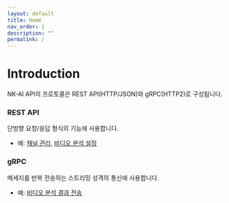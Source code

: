 ```yaml
---
layout: default
title: Home
nav_order: 1
description: ""
permalink: /
---
```


# Introduction

NK-AI API의 프로토콜은 REST API(HTTP/JSON)와 gRPC(HTTP2)로 구성됩니다.


### REST API
단방향 요청/응답 형식의 기능에 사용합니다.
 - 예: [채널 관리](docs/v2/channels), [비디오 분석 설정](docs/v2/va_control/roi)

### gRPC
메세지를 반복 전송하는 스트리밍 성격의 통신에 사용합니다.
 - 예: [비디오 분석 결과 전송](docs/v2/va_results)
